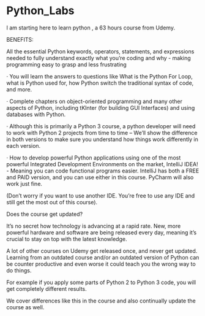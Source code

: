 # Python_Labs
I am starting here to learn python , a 63 hours course from Udemy.

BENEFITS:

 All the essential Python keywords, operators, statements, and expressions needed to fully understand exactly what you’re coding and why - making programming easy to grasp and less frustrating

·       You will learn the answers to questions like What is the Python For Loop, what is Python used for, how Python switch the traditional syntax of code, and more.

·       Complete chapters on object-oriented programming and many other aspects of Python, including tKInter (for building GUI Interfaces) and using databases with Python.

·       Although this is primarily a Python 3 course, a python developer will need to work with Python 2 projects from time to time – We’ll show the difference in both versions to make sure you understand how things work differently in each version.

·        How to develop powerful Python applications using one of the most powerful Integrated Development Environments on the market, IntelliJ IDEA! - Meaning you can code functional programs easier.  IntelliJ has both a FREE and PAID version, and you can use either in this course.  PyCharm will also work just fine.

(Don’t worry if you want to use another IDE. You’re free to use any IDE and still get the most out of this course).

Does the course get updated?

It’s no secret how technology is advancing at a rapid rate. New, more powerful hardware and software are being released every day, meaning it’s crucial to stay on top with the latest knowledge.

A lot of other courses on Udemy get released once, and never get updated.  Learning from an outdated course and/or an outdated version of Python can be counter productive and even worse it could teach you the wrong way to do things.

For example if you apply some parts of Python 2 to Python 3 code, you will get completely different results.

We cover differences like this in the course and also continually update the course as well.
